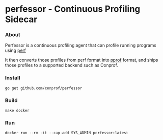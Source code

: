 # perfessor - Continuous Profiling Sidecar


### About

Perfessor is a continuous profiling agent that can profile running programs using [perf](http://www.brendangregg.com/perf.html)

It then converts those profiles from perf format into [pprof](https://github.com/google/pprof) format, and ships those profiles 
to a supported backend such as Conprof.

### Install

`go get github.com/conprof/perfessor`

### Build

`make docker`

### Run

`docker run --rm -it --cap-add SYS_ADMIN perfessor:latest`

